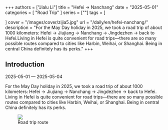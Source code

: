 +++
authors = ["Jialu Li"]
title = "Hefei → Nanchang"
date = "2025-05-01"
categories = [
    "Road Trip"
]
series = [""]
tags = [
    
]
cover = "/images/cover/zijia5.jpg"
url = "/daily/en/hefei-nanchang/"
description = "For the May Day holiday in 2025, we took a road trip of about 1000 kilometers: Hefei → Jiujiang → Nanchang → Jingdezhen → back to Hefei.Living in Hefei is quite convenient for road trips—there are so many possible routes compared to cities like Harbin, Weihai, or Shanghai. Being in central China definitely has its perks."
+++
<!DOCTYPE html>
<html lang="en">
<head>
    <meta charset="UTF-8">
    <meta name="viewport" content="width=device-width, initial-scale=1.0">
    <link rel="stylesheet" href="/assets/css/styles.css">
</head>
<body>
    <article>
        <section>
            <h2>Introduction</h2>
            <p>2025-05-01 — 2025-05-04</p>
            <p>For the May Day holiday in 2025, we took a road trip of about 1000 kilometers: Hefei → Jiujiang → Nanchang → Jingdezhen → back to Hefei.  
Living in Hefei is quite convenient for road trips—there are so many possible routes compared to cities like Harbin, Weihai, or Shanghai. Being in central China definitely has its perks.</p>
            <div class="container">
                <div class="image">
                    <figure>
                        <a data-fancybox="gallery" href="https://cdn.heirenlop.com/daily-record/zijia5.jpg">
                            <img src="https://cdn.heirenlop.com/daily-record/zijia5.jpg" loading="lazy">
                        </a>
                        <figcaption>Road trip route</figcaption>
                    </figure>
                </div>
            </div>
        </section>
    </article>
</body>
</html>
